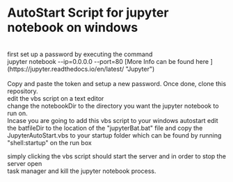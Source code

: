 # AutoStart Script for jupyter notebook on windows
<br>
first set up a password by executing the command <br>
jupyter notebook --ip=0.0.0.0 --port=80 [More Info can be found here ](https://jupyter.readthedocs.io/en/latest/ "Jupyter")<br>
<br>
Copy and paste the token and setup a new password. Once done, clone this repository. <br>
edit the vbs script on a text editor <br>
 change the  notebookDir to the directory you want the jupyter notebook to run on. <br>
 Incase you are going to add this vbs script to your windows autostart edit <br>
 the batfileDir to the location of the "jupyterBat.bat" file and copy the JupyterAutoStart.vbs to your startup folder which can be found by running <br>
 "shell:startup" on the run box

simply clicking the vbs script should start the server and in order to stop the server open <br>task manager and kill the jupyter notebook process.